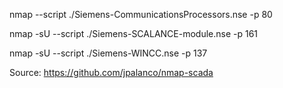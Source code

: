 nmap --script ./Siemens-CommunicationsProcessors.nse -p 80

nmap -sU --script ./Siemens-SCALANCE-module.nse -p 161

nmap -sU --script ./Siemens-WINCC.nse -p 137

Source: https://github.com/jpalanco/nmap-scada
